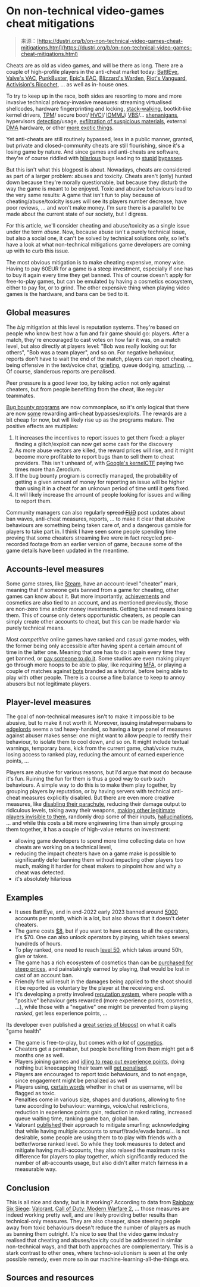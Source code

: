 <!--yml
category: 未分类
date: 2024-05-27 14:42:58
-->

# On non-technical video-games cheat mitigations

> 来源：[https://dustri.org/b/on-non-technical-video-games-cheat-mitigations.html](https://dustri.org/b/on-non-technical-video-games-cheat-mitigations.html)

Cheats are as old as video games, and will be there as long. There are a couple of high-profile players in the anti-cheat market today: [BattlEye](https://en.wikipedia.org/wiki/BattlEye), [Valve's VAC](https://en.wikipedia.org/wiki/Valve_Anti-Cheat), [PunkBuster](https://en.wikipedia.org/wiki/PunkBuster), [Epic's EAC](https://easy.ac/en-us/), [Blizzard's Warden](https://wowpedia.fandom.com/wiki/Warden_(software)), [Riot's Vanguard](https://support-valorant.riotgames.com/hc/en-us/articles/360046160933-What-is-Vanguard-), [Activision's Ricochet](https://callofduty.com/en/warzone/ricochet), … as well as in-house ones.

To try to keep up in the race, both sides are resorting to more and more invasive technical privacy-invasive measures: streaming virtualised shellcodes, hardware fingerprinting and locking, [stack-walking](https://secret.club/2020/01/05/battleye-stack-walking.html), bootkit-like kernel drivers, [TPM](https://en.wikipedia.org/wiki/Trusted_Platform_Module)/ secure boot/ [HVCI](https://learn.microsoft.com/en-us/windows-hardware/drivers/bringup/device-guard-and-credential-guard)/ [IOMMU](https://en.wikipedia.org/wiki/Input%E2%80%93output_memory_management_unit)/ [VBS](https://learn.microsoft.com/en-us/windows-hardware/design/device-experiences/oem-vbs)/… [shenanigans](https://support-valorant.riotgames.com/hc/en-us/articles/22291331362067-Vanguard-Restrictions), hypervisors [detection](https://secret.club/2020/04/13/how-anti-cheats-detect-system-emulation.html)/usage, [exfiltration of suspicious materials](https://secret.club/2020/03/31/battleye-developer-tracking.html), external [DMA](https://en.wikipedia.org/wiki/Direct_memory_access) hardware, or other [more exotic things](./paper-notes-reversing-anti-cheats-detection-generation-cycle-with-configurable-hallucinations.html).

Yet anti-cheats are still routinely bypassed, less in a public manner, granted, but private and closed-community cheats are still flourishing, since it's a losing game by nature. And since games and anti-cheats are software, they're of course riddled with [hilarious](https://vice.com/en/article/d7y5wj/street-fighter-v-rootkit) bugs leading to [stupid](https://unknowncheats.me/forum/anti-cheat-bypass/614682-eac-dll-loading-method-eac-forcer.html) [bypasses](https://unknowncheats.me/forum/anti-cheat-bypass/503052-easy-anti-cheat-kernel-packet-fucker.html).

But this isn't what this blogpost is about. Nowadays, cheats are considered as part of a larger problem: abuses and toxicity. Cheats aren't (only) hunted down because they're morally questionable, but because they disturb the way the game is meant to be enjoyed. Toxic and abusive behaviours lead to the very same results: A game that isn't fun to play because of cheating/abuse/toxicity issues will see its players number decrease, have poor reviews, … and won't make money. I'm sure there is a parallel to be made about the current state of our society, but I digress.

For this article, we'll consider cheating and abuse/toxicity as a single issue under the term *abuse*. Now, because abuse isn't a purely technical issue, but also a social one, it can't be solved by technical solutions only, so let's have a look at what non-technical mitigations game developers are coming up with to curb this issue.

The most obvious mitigation is to make cheating expensive, money wise. Having to pay 60EUR for a game is a steep investment, especially if one has to buy it again every time they get banned. This of course doesn't apply for free-to-play games, but can be emulated by having a cosmetics ecosystem, either to pay for, or to grind. The other expensive thing when playing video games is the hardware, and bans can be tied to it.

## Global measures

The *big* mitigation at this level is reputation systems. They're based on people who know best how a fun and fair game should go: players. After a match, they're encouraged to cast votes on how fair it was, on a match level, but also directly at players level: "Bob was really looking out for others", "Bob was a team player", and so on. For negative behaviour, reports don't have to wait the end of the match, players can report cheating, being offensive in the text/voice chat, [griefing](https://en.wikipedia.org/wiki/Griefer), queue dodging, [smurfing](https://www.urbandictionary.com/define.php?term=smurfing), … Of course, slanderous reports are penalised.

Peer pressure is a good lever too, by taking action not only against cheaters, but from people benefiting from the cheat, like regular teammates.

[Bug bounty programs](https://en.wikipedia.org/wiki/Bug_bounty_program) are now commonplace, so it's only logical that there are now [some](https://hackerone.com/riot) rewarding anti-cheat bypasses/exploits. The rewards are a bit cheap for now, but will likely rise up as the programs mature. The positive effects are multiples:

1.  It increases the incentives to report issues to get them fixed: a player finding a glitch/exploit can now get some cash for the discovery
2.  As more abuse vectors are killed, the reward prices will rise, and it might become more profitable to report bugs than to sell them to cheat providers. This isn't unheard of, with [Google's kernelCTF](https://google.github.io/security-research/kernelctf/rules.html) paying two times more than Zerodium.
3.  If the bug bounty program is correctly managed, the probability of getting a given amount of money for reporting an issue will be higher than using it in a cheat for an unknown period of time until it gets fixed.
4.  It will likely increase the amount of people looking for issues and willing to report them.

Community managers can also regularly ~~spread [FUD](https://en.wikipedia.org/wiki/Fear,_uncertainty,_and_doubt)~~ post updates about ban waves, anti-cheat measures, reports, … to make it clear that abusive behaviours are something being taken care of, and a dangerous gamble for players to take part in. I think I have seen some people spending time proving that some cheaters streaming live were in fact recycled pre-recorded footage from an earlier version of game, because some of the game details have been updated in the meantime.

## Accounts-level measures

Some game stores, like [Steam](https://en.wikipedia.org/wiki/Steam_(service)), have an account-level "cheater" mark, meaning that if someone gets banned from a game for cheating, other games can know about it. But more importantly, [achievements](https://en.wikipedia.org/wiki/Achievement_(video_games)) and cosmetics are also tied to an account, and as mentioned previously, those are non-zero time and/or money investments. Getting banned means losing them. This of course only deters opportunistic cheaters, as people can simply create other accounts to cheat, but this can be made harder via purely technical means.

Most *competitive* online games have ranked and casual game modes, with the former being only accessible after having spent a certain amount of time in the latter one. Meaning that one has to do it again every time they get banned, or [pay someone to do it](https://en.wikipedia.org/wiki/Boosting_(video_games)). Some studios are even making player go through more hoops to be able to play, like requiring [MFA](https://en.wikipedia.org/wiki/Multi-factor_authentication), or playing a couple of matches against [bots](https://en.wikipedia.org/wiki/Video_game_bot) branded as a tutorial, before being able to play with other people. There is a course a fine balance to keep to annoy abusers but not legitimate players.

## Player-level measures

The goal of non-technical measures isn't to make it impossible to be abusive, but to make it not worth it. Moreover, issuing instahwpermabans to [edgelords](https://en.wikipedia.org/wiki/Edgelord) seems a tad heavy-handed, so having a large panel of measures against abuser makes sense: one might want to allow people to rectify their behaviour, to isolate them to cool down, and so on. It might include textual warnings, temporary bans, kick from the current game, chat/voice mute, losing access to ranked play, reducing the amount of earned experience points, …

Players are abusive for various reasons, but I'd argue that most do because it's fun. Ruining the fun for them is thus a good way to curb such behaviours. A simple way to do this is to make them play together, by grouping players by reputation, or by having servers with technical anti-cheat measures explicitly disabled. But there are even more creative measures, like [disabling their parachute](https://www.callofduty.com/en/blog/2023/11/call-of-duty-ricochet-anti-cheat-modern-warfare-III-progress-report), reducing their damage output to ridiculous levels, taking away their weapons, [making other legitimate players invisible to them](https://www.callofduty.com/blog/2023/06/call-of-duty-ricochet-anti-cheat-season-04-update), randomly drop some of their inputs, [hallucinations](./paper-notes-reversing-anti-cheats-detection-generation-cycle-with-configurable-hallucinations.html), … and while this costs a bit more engineering time than simply grouping them together, it has a couple of high-value returns on investment:

*   allowing game developers to spend more time collecting data on how cheats are working on a technical level,
*   reducing the impact cheaters have on a game make is possible to significantly defer banning them without impacting other players too much, making it harder for cheat makers to pinpoint how and why a cheat was detected.
*   it's absolutely hilarious

## Examples

*   It uses BattlEye, and in end-2022 early 2023 banned around [5000](https://ubisoft.com/en-us/game/rainbow-six/siege/news-updates/2g7hT2NNuOqrj35RfgsFxN/anticheat-status-update-march-2023) accounts per month, which is a lot, but also shows that it doesn't deter cheaters.
*   The game costs [$8](https://store.steampowered.com/app/359550/Tom_Clancys_Rainbow_Six_Siege/), but if you want to have access to all the operators, it's $70\. One can also unlock operators by playing, which takes several hundreds of hours.
*   To play ranked, one need to reach [level 50](https://ubisoft.com/en-gb/game/rainbow-six/siege/news-updates/4hShcX2HZTG2ttIi3IIN9Y/matchmaking-rating), which takes around 50h, give or takes.
*   The game has a rich ecosystem of cosmetics than can be [purchased for steep prices](https://store.ubisoft.com/us/dlc-type-skins-cosmetics), and painstakingly earned by playing, that would be lost in cast of an account ban.
*   Friendly fire will result in the damages being applied to the shoot should it be reported as voluntary by the player at the receiving end.
*   It's developing a pretty involved [reputation system](https://ubisoft.com/en-gb/game/rainbow-six/siege/news-updates/22JLMFeayzuamhb7YKbAjm/reputation-system-activation-more), where people with a "positive" behaviour gets rewarded (more experience points, cosmetics, …), while those with a "negative" one might be prevented from playing *ranked*, get less experience points, …

Its developer even published a [great series of blopost](https://playvalorant.com/en-us/news/tags/game-health-series/) on what it calls "game health"

*   The game is free-to-play, but comes with *a lot* of [cosmetics](https://valorantstrike.com/valorant-store/).
*   Cheaters get a permaban, but people benefiting from them might get a 6 months one as well.
*   Players joining games and [idling to reap out experience points](https://playvalorant.com/en-gb/news/dev/valorant-behavior-detection-and-penalty-updates/), doing nothing but kneecapping their team will [get penalised](https://playvalorant.com/en-us/news/dev/valorant-systems-health-series-afk/).
*   Players are encouraged to report toxic behaviours, and to not engage, since engagement might be penalized as well
*   Players using, [certain words](https://support-valorant.riotgames.com/hc/en-us/articles/360044791253-Inappropriate-In-Game-Names) whether in chat or as username, will be flagged as toxic.
*   Penalties come in various size, shapes and durations, allowing to fine tune according to behaviour: warnings, voice/chat restrictions, reduction in experience points gain, reduction in raked rating, increased queue waiting time, ranking game ban, global ban.
*   Valorant [published](https://playvalorant.com/en-us/news/dev/valorant-systems-health-series-smurf-detection/) their approach to mitigate smurfing; acknowledging that while having multiple accounts to smurf/trade/evade bans/… is not desirable, some people are using them to to play with friends with a better/worse ranked level. So while they took measures to detect and mitigate having multi-accounts, they also relaxed the maximum ranks difference for players to play together, which significantly reduced the number of alt-accounts usage, but also didn't alter match fairness in a measurable way.

## Conclusion

This is all nice and dandy, but is it working? According to data from [Rainbow Six Siege](https://www.ubisoft.com/en-us/game/rainbow-six/siege/player-protection): [Valorant](https://playvalorant.com/en-us/news/tags/game-health-series/), [Call of Duty: Modern Warfare 2](https://www.callofduty.com/blog/2023/06/call-of-duty-ricochet-anti-cheat-season-04-update), … those measures are indeed working pretty well, and are likely providing better results than technical-only measures. They are also cheaper, since steering people away from toxic behaviours doesn't reduce the number of players as much as banning them outright. It's nice to see that the video game industry realised that cheating and abuses/toxicity could be addressed in similar non-technical ways, and that both approaches are complementary. This is a stark contrast to other ones, where techno-solutionism is seen at the only possible remedy, even more so in our machine-learning-all-the-things era.

## Sources and resources